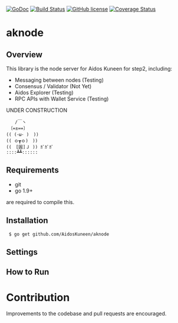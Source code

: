 [![GoDoc](https://godoc.org/github.com/AidosKuneen/aknode?status.svg)](https://godoc.org/github.com/AidosKuneen/aknode)
[![Build Status](https://travis-ci.org/AidosKuneen/aknode.svg?branch=master)](https://travis-ci.org/AidosKuneen/aknode)
[![GitHub license](https://img.shields.io/badge/license-MIT-blue.svg)](https://raw.githubusercontent.com/AidosKuneen/aknode/LICENSE)
[![Coverage Status](https://coveralls.io/repos/github/AidosKuneen/aknode/badge.svg?branch=master)](https://coveralls.io/github/AidosKuneen/aknode?branch=master)
# aknode

## Overview

This  library is the node server for Aidos Kuneen for step2, 
including:

* Messaging between nodes (Testing)
* Consensus / Validator (Not Yet)
* Aidos Explorer (Testing)
* RPC APIs with Wallet Service (Testing)


UNDER CONSTRUCTION

```
　　/￣ヽ
　〔=±==〕
(( (･ω･ )　))
(( ｏ┳ｏ)　))
((　[圓]Ｊ )) ｶﾞｶﾞｶﾞ
::::┻┻::::::

```

## Requirements

* git
* go 1.9+

are required to compile this.

## Installation

     $ go get github.com/AidosKuneen/aknode


## Settings

## How to Run


# Contribution
Improvements to the codebase and pull requests are encouraged.



